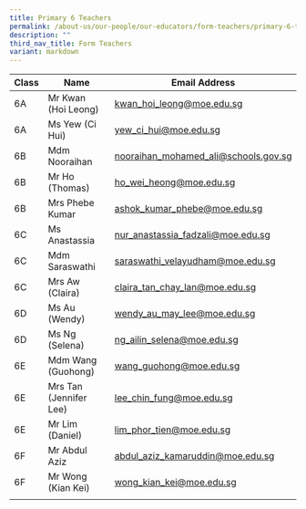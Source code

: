 ```yaml
---
title: Primary 6 Teachers
permalink: /about-us/our-people/our-educators/form-teachers/primary-6-teachers/
description: ""
third_nav_title: Form Teachers
variant: markdown
---
```

| Class |  Name |  Email Address |
|---|---|---|
| 6A | Mr Kwan (Hoi Leong) | kwan_hoi_leong@moe.edu.sg |
| 6A | Ms Yew (Ci Hui) | yew_ci_hui@moe.edu.sg |
| 6B | Mdm Nooraihan | nooraihan_mohamed_ali@schools.gov.sg |
| 6B | Mr Ho (Thomas) | ho_wei_heong@moe.edu.sg |
| 6B | Mrs Phebe Kumar | ashok_kumar_phebe@moe.edu.sg |
| 6C | Ms Anastassia | nur_anastassia_fadzali@moe.edu.sg |
| 6C | Mdm Saraswathi | saraswathi_velayudham@moe.edu.sg |
| 6C | Mrs Aw (Claira) | claira_tan_chay_lan@moe.edu.sg |
| 6D | Ms Au (Wendy) | wendy_au_may_lee@moe.edu.sg |
| 6D | Ms Ng (Selena) |	ng_ailin_selena@moe.edu.sg |
| 6E | Mdm Wang (Guohong)	| wang_guohong@moe.edu.sg |
| 6E | Mrs Tan (Jennifer Lee)	| lee_chin_fung@moe.edu.sg |
| 6E | Mr Lim (Daniel) | lim_phor_tien@moe.edu.sg |
| 6F | Mr Abdul Aziz | abdul_aziz_kamaruddin@moe.edu.sg |
| 6F | Mr Wong (Kian Kei)	| wong_kian_kei@moe.edu.sg  |
| | | |